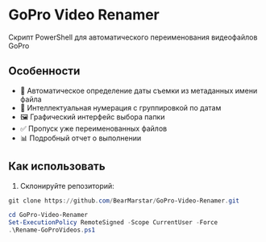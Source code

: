 # GoPro Video Renamer

Скрипт PowerShell для автоматического переименования видеофайлов GoPro

## Особенности

- 📅 Автоматическое определение даты съемки из метаданных имени файла
- 🔢 Интеллектуальная нумерация с группировкой по датам
- 🖼️ Графический интерфейс выбора папки
- ✅ Пропуск уже переименованных файлов
- 📊 Подробный отчет о выполнении

## Как использовать

1. Склонируйте репозиторий:
```powershell
git clone https://github.com/BearMarstar/GoPro-Video-Renamer.git

cd GoPro-Video-Renamer
Set-ExecutionPolicy RemoteSigned -Scope CurrentUser -Force
.\Rename-GoProVideos.ps1
